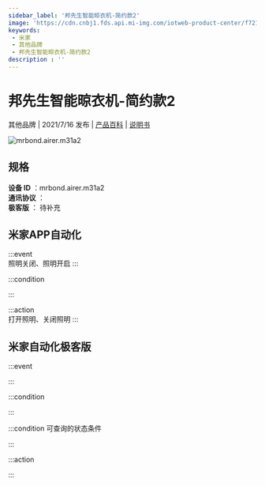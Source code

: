 ```yaml
---
sidebar_label: '邦先生智能晾衣机-简约款2'
image: 'https://cdn.cnbj1.fds.api.mi-img.com/iotweb-product-center/f7219765c521f7bd82614c569de0feb2_照明拟物图.png?GalaxyAccessKeyId=AKVGLQWBOVIRQ3XLEW&Expires=9223372036854775807&Signature=9F0t3htMOq6Ck9ynBuZ39rw/lmY='
keywords: 
 - 米家
 - 其他品牌
 - 邦先生智能晾衣机-简约款2
description : ''
---
```

# 邦先生智能晾衣机-简约款2

其他品牌 | 2021/7/16 发布 | [产品百科](https://home.mi.com/webapp/content/baike/product/index.html?model=mrbond.airer.m31a2/) | [说明书](https://home.mi.com/views/introduction.html?model=mrbond.airer.m31a2&region=cn)

![mrbond.airer.m31a2](https://cdn.cnbj1.fds.api.mi-img.com/iotweb-product-center/f7219765c521f7bd82614c569de0feb2_照明拟物图.png?GalaxyAccessKeyId=AKVGLQWBOVIRQ3XLEW&Expires=9223372036854775807&Signature=9F0t3htMOq6Ck9ynBuZ39rw/lmY=)

## 规格  
> 
**设备 ID** ：mrbond.airer.m31a2  
**通讯协议** ：  
**极客版**  ： 待补充 


## 米家APP自动化  

:::event  
照明关闭、照明开启
:::

:::condition  

:::

:::action   
打开照明、关闭照明
:::

## 米家自动化极客版  

:::event  

:::

:::condition  

:::

:::condition 可查询的状态条件  

:::

:::action  

:::

        
